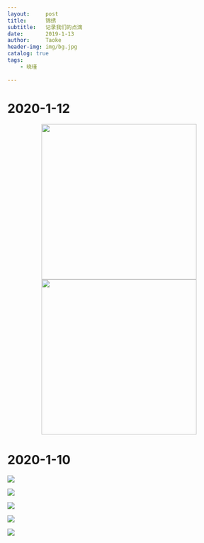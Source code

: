 ```yaml
---
layout:     post
title:      锦绣
subtitle:   记录我们的点滴
date:       2019-1-13
author:     Taoke
header-img: img/bg.jpg
catalog: true
tags:
    - 晓瑾
    
---
```


# 2020-1-12

<div>
    <center>
   <img      		src="http://ww1.sinaimg.cn/mw690/006nB4gFly1gaus8hh6jyj30u014077c.jpg" width="350px">
    <img src = "http://ww1.sinaimg.cn/mw690/006nB4gFly1gaurycvmgrj31401hc0wf.jpg" width="350px">
    </center>
</div>



# 2020-1-10



![](http://ww1.sinaimg.cn/mw690/006nB4gFly1gausltoyyvj30zk1hck3p.jpg)

![](http://ww1.sinaimg.cn/mw690/006nB4gFly1gausmcu6dnj30zk1hctl8.jpg)

![](http://ww1.sinaimg.cn/mw690/006nB4gFly1gausmku91sj30zk1hctl9.jpg)

![](http://ww1.sinaimg.cn/mw690/006nB4gFly1gausmw5n1jj30zk1hcwqf.jpg)

<img src="http://ww1.sinaimg.cn/mw690/006nB4gFly1gausn4o3l0j311p1hcwp1.jpg"/>
